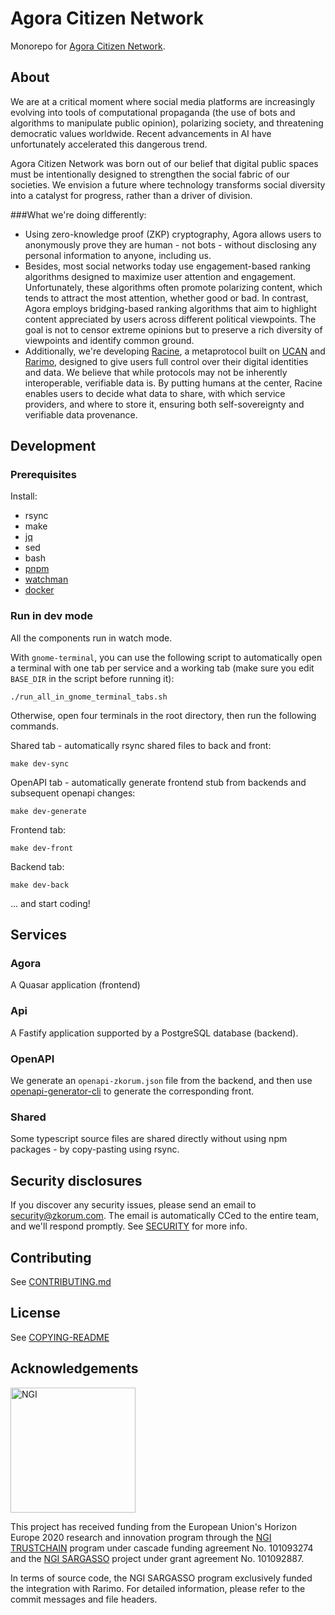 # Agora Citizen Network

Monorepo for [Agora Citizen Network](https://agoracitizen.network).

## About

We are at a critical moment where social media platforms are increasingly evolving into tools of computational propaganda (the use of bots and algorithms to manipulate public opinion), polarizing society, and threatening democratic values worldwide. Recent advancements in AI have unfortunately accelerated this dangerous trend.

Agora Citizen Network was born out of our belief that digital public spaces must be intentionally designed to strengthen the social fabric of our societies. We envision a future where technology transforms social diversity into a catalyst for progress, rather than a driver of division.

###What we're doing differently:
- Using zero-knowledge proof (ZKP) cryptography, Agora allows users to anonymously prove they are human - not bots - without disclosing any personal information to anyone, including us.
- Besides, most social networks today use engagement-based ranking algorithms designed to maximize user attention and engagement. Unfortunately, these algorithms often promote polarizing content, which tends to attract the most attention, whether good or bad. In contrast, Agora employs bridging-based ranking algorithms that aim to highlight content appreciated by users across different political viewpoints. The goal is not to censor extreme opinions but to preserve a rich diversity of viewpoints and identify common ground.
- Additionally, we're developing [Racine](https://github.com/zkorum/racine), a metaprotocol built on [UCAN](https://github.com/ucan-wg) and [Rarimo](https://github.com/rarimo), designed to give users full control over their digital identities and data. We believe that while protocols may not be inherently interoperable, verifiable data is. By putting humans at the center, Racine enables users to decide what data to share, with which service providers, and where to store it, ensuring both self-sovereignty and verifiable data provenance. 

## Development

### Prerequisites

Install:

- rsync
- make
- [jq](https://jqlang.github.io/jq/)
- sed
- bash
- [pnpm](https://pnpm.io/)
- [watchman](https://facebook.github.io/watchman/)
- [docker](https://www.docker.com/)

### Run in dev mode

All the components run in watch mode.

With `gnome-terminal`, you can use the following script to automatically open a terminal with one tab per service and a working tab (make sure you edit `BASE_DIR` in the script before running it):

```
./run_all_in_gnome_terminal_tabs.sh
```

Otherwise, open four terminals in the root directory, then run the following commands.

Shared tab - automatically rsync shared files to back and front:

```
make dev-sync
```

OpenAPI tab - automatically generate frontend stub from backends and subsequent openapi changes:

```
make dev-generate
```

Frontend tab:

```
make dev-front
```

Backend tab:

```
make dev-back
```

... and start coding!

## Services

### Agora

A Quasar application (frontend)

### Api

A Fastify application supported by a PostgreSQL database (backend).

### OpenAPI

We generate an `openapi-zkorum.json` file from the backend, and then use [openapi-generator-cli](https://openapi-generator.tech/) to generate the corresponding front.

### Shared

Some typescript source files are shared directly without using npm packages - by copy-pasting using rsync.

## Security disclosures

If you discover any security issues, please send an email to security@zkorum.com. The email is automatically CCed to the entire team, and we'll respond promptly. See [SECURITY](./SECURITY.md) for more info.

## Contributing

See [CONTRIBUTING.md](./CONTRIBUTING.md)

## License

See [COPYING-README](COPYING-README.md)

## Acknowledgements

<img src="https://ngi.eu/wp-content/uploads/2019/06/Logo-NGI_Explicit-with-baseline-rgb.png" width="200" alt="NGI">

This project has received funding from the European Union's Horizon Europe 2020 research and innovation program through the [NGI TRUSTCHAIN](https://trustchain.ngi.eu/) program under cascade funding agreement No. 101093274 and the [NGI SARGASSO](https://ngisargasso.eu/) project under grant agreement No. 101092887.

In terms of source code, the NGI SARGASSO program exclusively funded the integration with Rarimo. For detailed information, please refer to the commit messages and file headers.
